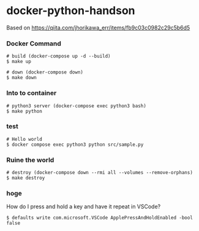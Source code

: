 # docker-python-handson
Based on https://qiita.com/jhorikawa_err/items/fb9c03c0982c29c5b6d5


### Docker Command
```
# build (docker-compose up -d --build)
$ make up

# down (docker-compose down)
$ make down
```

### Into to container
```
# python3 server (docker-compose exec python3 bash)
$ make python
```

### test
```
# Hello world
$ docker compose exec python3 python src/sample.py
```

### Ruine the world
```
# destroy (docker-compose down --rmi all --volumes --remove-orphans)
$ make destroy
```


### hoge
How do I press and hold a key and have it repeat in VSCode?
```
$ defaults write com.microsoft.VSCode ApplePressAndHoldEnabled -bool false

```